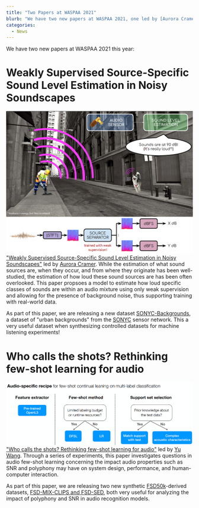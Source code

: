 ```yaml
---
title: "Two Papers at WASPAA 2021"
blurb: "We have two new papers at WASPAA 2021, one led by [Aurora Cramer](https://auroracramer.github.io/) and the other by [Yu Wang](https://y-wang.weebly.com/)! [View the full post for details](/news/waspaa2021-papers)."
categories:
  - News
---
```

We have two new papers at WASPAA 2021 this year:

# Weakly Supervised Source-Specific Sound Level Estimation in Noisy Soundscapes
![Motiving example and diagram of model](/assets/images/cramer2021weakly.png)
["Weakly Supervised Source-Specific Sound Level Estimation in Noisy Soundscapes"](/publications/2021-10-17-cramer2021weakly) led by [Aurora Cramer](https://auroracramer.github.io/). While the estimation of what sound sources are, when they occur, and from where they originate has been well-studied, the estimation of how loud these sound sources are has been often overlooked. This paper propsoes a model to estimate how loud specific classes of sounds are within an audio mixture using only weak supervision and allowing for the presence of background noise, thus supporting training with real-world data.

As part of this paper, we are releasing a new dataset [SONYC-Backgrounds](https://zenodo.org/record/5129078#.YW2UZdnML-U), a dataset of "urban backgrounds" from the [SONYC](http://wp.nyu.edu/sonyc) sensor network. This a very useful dataset when synthesizing controlled datasets for machine listening experiments!

# Who calls the shots? Rethinking few-shot learning for audio
![Key takeaways from the paper](/assets/images/wang2021who_recap.png)
["Who calls the shots? Rethinking few-shot learning for audio"](/publications/2021-10-17-wang2021who) led by [Yu Wang](https://y-wang.weebly.com/). Through a series of experiments, this paper investigates questions in audio few-shot learning concerning the impact audio properties such as SNR and polyphony may have on system design, performance, and human-computer interaction.

As part of this paper, we are releasing two new synthetic [FSD50k](https://doi.org/10.5281/zenodo.4060432)-derived datasets, [FSD-MIX-CLIPS and FSD-SED](https://doi.org/10.5281/zenodo.5574135), both very useful for analyzing the impact of polyphony and SNR in audio recognition models.